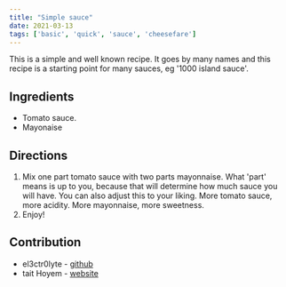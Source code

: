 ```yaml
---
title: "Simple sauce"
date: 2021-03-13
tags: ['basic', 'quick', 'sauce', 'cheesefare']
---
```


This is a simple and well known recipe. It goes by many names and this recipe is a starting point for many sauces, eg '1000 island sauce'.

## Ingredients

+ Tomato sauce.
+ Mayonaise

## Directions

1. Mix one part tomato sauce with two parts mayonnaise. What 'part' means is up to you, because that will determine how much sauce you will have. You can also adjust this to your liking. More tomato sauce, more acidity. More mayonnaise, more sweetness.
2. Enjoy!

## Contribution

- el3ctr0lyte - [github](https://github.com/el3ctr0lyte)
- tait Hoyem - [website](https://tait.tech)
